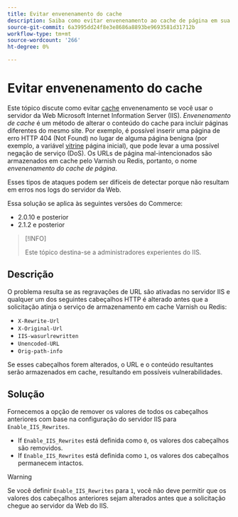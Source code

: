 ```yaml
---
title: Evitar envenenamento do cache
description: Saiba como evitar envenenamento ao cache de página em sua loja do Commerce.
source-git-commit: 6a3995dd24f8e3e8686a8893be9693581d31712b
workflow-type: tm+mt
source-wordcount: '266'
ht-degree: 0%

---
```



# Evitar envenenamento do cache

Este tópico discute como evitar [cache](https://glossary.magento.com/cache) envenenamento se você usar o servidor da Web Microsoft Internet Information Server (IIS). _Envenenamento de cache_ é um método de alterar o conteúdo do cache para incluir páginas diferentes do mesmo site. Por exemplo, é possível inserir uma página de erro HTTP 404 (Not Found) no lugar de alguma página benigna (por exemplo, a variável [vitrine](https://glossary.magento.com/storefront) página inicial), que pode levar a uma possível negação de serviço (DoS). Os URLs de página mal-intencionados são armazenados em cache pelo Varnish ou Redis, portanto, o nome _envenenamento do cache de página_.

Esses tipos de ataques podem ser difíceis de detectar porque não resultam em erros nos logs do servidor da Web.

Essa solução se aplica às seguintes versões do Commerce:

- 2.0.10 e posterior
- 2.1.2 e posterior

>[!INFO]
>
>Este tópico destina-se a administradores experientes do IIS.

## Descrição

O problema resulta se as regravações de URL são ativadas no servidor IIS e qualquer um dos seguintes cabeçalhos HTTP é alterado antes que a solicitação atinja o serviço de armazenamento em cache Varnish ou Redis:

- `X-Rewrite-Url`
- `X-Original-Url`
- `IIS-wasurlrewritten`
- `Unencoded-URL`
- `Orig-path-info`

Se esses cabeçalhos forem alterados, o URL e o conteúdo resultantes serão armazenados em cache, resultando em possíveis vulnerabilidades.

## Solução

Fornecemos a opção de remover os valores de todos os cabeçalhos anteriores com base na configuração do servidor IIS para `Enable_IIS_Rewrites`.

- If `Enable_IIS_Rewrites` está definida como `0`, os valores dos cabeçalhos são removidos.
- If `Enable_IIS_Rewrites` está definida como `1`, os valores dos cabeçalhos permanecem intactos.

>[!WARNING]
>
>Se você definir `Enable_IIS_Rewrites` para `1`, você não deve permitir que os valores dos cabeçalhos anteriores sejam alterados antes que a solicitação chegue ao servidor da Web do IIS.

